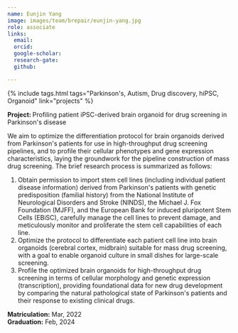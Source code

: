 ```yaml
---
name: Eunjin Yang
image: images/team/brepair/eunjin-yang.jpg
role: associate
links:
  email:
  orcid:
  google-scholar:
  research-gate:
  github:

---
```


{%
  include tags.html
  tags="Parkinson's, Autism, Drug discovery, hiPSC, Organoid"
  link="projects"
%}

<strong>Project: </strong> Profiling patient iPSC-derived brain organoid for drug screening in Parkinson's disease

We aim to optimize the differentiation protocol for brain organoids derived from Parkinson's patients for use in high-throughput drug screening pipelines, and to profile their cellular phenotypes and gene expression characteristics, laying the groundwork for the pipeline construction of mass drug screening. The brief research process is summarized as follows:

<ol>
  <li>Obtain permission to import stem cell lines (including individual patient disease information) derived from Parkinson's patients with genetic predisposition (familial history) from the National Institute of Neurological Disorders and Stroke (NINDS), the Michael J. Fox Foundation (MJFF), and the European Bank for induced pluripotent Stem Cells (EBiSC), carefully manage the cell lines to prevent damage, and meticulously monitor and proliferate the stem cell capabilities of each line. </li>
  
  <li>Optimize the protocol to differentiate each patient cell line into brain organoids (cerebral cortex, midbrain) suitable for mass drug screening, with a goal to enable organoid culture in small dishes for large-scale screening. </li>
  
  <li>Profile the optimized brain organoids for high-throughput drug screening in terms of cellular morphology and genetic expression (transcription), providing foundational data for new drug development by comparing the natural pathological state of Parkinson's patients and their response to existing clinical drugs.</li>
</ol>

<strong>Matriculation:</strong> Mar, 2022 <br>
<strong>Graduation:</strong>  Feb, 2024
